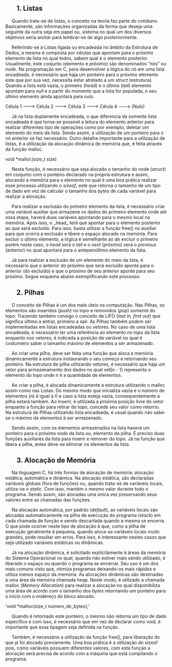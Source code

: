<h2>&nbsp &nbsp &nbsp &nbsp1. Listas</h2>

<p>&nbsp &nbsp &nbspQuando trata-se de listas, o conceito na teoria faz parte do cotidiano. Basicamente, são informações organizadas da forma que deseja uma seguinte da outra seja em papel ou, sistema no qual um dos diversos objetivos seria anotar para lembrar-se de algo posteriormente.</p>
<p>&nbsp &nbsp &nbspReferindo-se à Listas ligada ou encadeada no âmbito da Estrutura de Dados, a mesma é composta por células que apontam para o próximo elemento da lista no qual todos, sabem qual é o elemento posterior. Usualmente, este conjunto (elemento e próximo) são denominados “nós” ou <em>node</em>. Na programação em C, para desenvolver a lógica do nó em uma lista encadeada, é necessário que haja um ponteiro para o próximo elemento este que por sua vez, necessita estar atrelado a um <em>struct</em> (estrutura). Quando a lista está vazia, o primeiro (<em>head</em>) e o último (<em>tail</em>) elemento apontam para <em>null</em> e a partir do momento que a lista for populada, o seu último elemento ainda apontará para nulo.</p>

Célula 1 ---> Célula 2 ---> Célula 3 ---> Célula 4 ---> (Nulo)

<p>&nbsp &nbsp &nbspJá na lista duplamente encadeada, o que diferencia da somente lista encadeada é que torna-se possível a leitura do elemento anterior para realizar diferentes tipo de operações como por exemplo, deletar um elemento do meio da lista. Sendo assim, a utilização de um ponteiro para o nó anterior se faz necessário. Outro detalhe importante para a utilização de listas, é a utilização da alocação dinâmica de memória que, é feita através da função malloc.</p>

void *malloc(size_t size)

<p>&nbsp &nbsp &nbspNesta função, é necessário que seja alocado o tamanho do node (<em>struct</em>) em conjunto com o ponteiro declarado na própria estrutura e assim, alocando a memória para o elemento no qual é uma boa prática realizar esse processo utilizando o <em>sizeof</em>, este que retorna o tamanho de um tipo de dado em vez de calcular o tamanho dos <em>bytes</em> de cada variável para realizar a alocação.</p>
<p>&nbsp &nbsp &nbspPara realizar a exclusão do primeiro elemento da lista, é necessário criar uma variável auxiliar que armazene os dados do primeiro elemento onde até essa etapa, haverá duas variáveis apontando para o mesmo local na memória. Após isso, o _head_ terá que apontar para o elemento posterior ao que será excluído. Para isso, basta utilizar a função free() no auxiliar para que ocorra a exclusão e libere o espaço alocado na memória. Para excluir o último elemento, a lógica é semelhante ao de excluir o primeiro porém neste caso, o <em>head</em> será o <em>tail</em> e o <em>next</em> (próximo) será o <em>previous</em> (anterior) no qual apontará para o antepenúltimo elemento da lista.</p>
<p>&nbsp &nbsp &nbspJá para realizar a exclusão de um elemento do meio da lista, é necessário que o anterior do próximo que será excluído aponte para o anterior (do excluído) e que o próximo de seu anterior aponte para seu próximo. Segue esquema abaixo exemplificando este processo:</p>
 

<h2>&nbsp &nbsp &nbsp &nbsp2. Pilhas</h2>

<p>&nbsp &nbsp &nbspO conceito de Pilhas é um dos mais úteis na computação. Nas Pilhas, os elementos são inseridos (<em>push</em>) no topo e removidos (<em>pop</em>) somente do topo. Trazendo também consigo o conceito de LIFO (<em>last in, first out</em>) que significa último a entrar, primeiro a sair. As Pilhas também podem ser implementadas em listas encadeadas ou vetores. No caso de uma lista encadeada, é necessário ter uma referência ao elemento no topo da lista enquanto nos vetores, é indicada a posição da variável no qual é costumeiro saber o tamanho máximo de elementos a ser armazenado.</p>



<p>&nbsp &nbsp &nbspAo criar uma pilha, deve ser feita uma função que aloca a memória dinamicamente a estrutura instaurando o seu começo e retornando seu ponteiro. Na estrutura de pilha utilizando vetores, é necessário que haja um vetor para armazenamento dos dados no qual vet[n - 1] representa o elemento do topo onde n é a quantidade de elementos.</p>
<p>&nbsp &nbsp &nbspAo criar a pilha, é alocada dinamicamente a estrutura utilizando o malloc assim como nas Listas. Do mesmo modo que inicializa vazia e o número de elementos (n) é igual à 0 e caso a lista esteja vazia, consequentemente a pilha estará também. Ao inserir, é utilizada a próxima posição livre do vetor enquanto a função para retirar do topo, concede seu valor como retorno. Na estrutura de Pilhas utilizando lista encadeada, é usual quando não sabe-se o máximo de elementos à ser armazenado.</p>
<p>&nbsp &nbsp &nbspSendo assim, com os elementos armazenados na lista haverá um ponteiro para o próximo node da lista ou, elemento da pilha. É preciso duas funções auxiliares da lista para inserir e remover do topo. Já na função que libera a pilha, antes deve-se eliminar os elementos da lista.</p>

<h2>&nbsp &nbsp &nbsp &nbsp3. Alocação de Memória</h2>
	
<p>&nbsp &nbsp &nbspNa linguagem C, há três formas de alocação de memória: alocação estática, automática e dinâmica. Na alocação estática, são declaradas variáveis globais (fora de funções) ou, quando trata-se de variáveis locais, utiliza-se o <em>static</em>. Com isso, mantém o mesmo valor durante todo o programa. Sendo assim, são alocadas uma única vez preservando seus valores entre as chamadas das funções.</p>
<p>&nbsp &nbsp &nbspNa alocação automática, por padrão (<em>default</em>), as variáveis locais são alocadas automaticamente na pilha de execução do programa (<em>stack</em>) em cada chamada de função e sendo descartada quando a mesma se encerra. O que pode ocorrer neste tipo de alocação é que, como a pilha de execução geralmente é pequena, quando aloca-se variáveis locais muito grandes, pode resultar em erros. Para isso, é interessante nestes casos que seja utilizado variáveis estáticas ou dinâmicas.</p>
<p>&nbsp &nbsp &nbspJá na alocação dinâmica, é solicitado explicitamente à áreas da memória do Sistema Operacional no qual, quando não estiver mais sendo utilizado, é liberado o espaço ou quando o programa se encerrar. Seu uso é um dos mais comuns visto que, otimiza programas deixando-os mais rápidos e utiliza menos espaço da memória. As alocações dinâmicas são destinadas à uma área da memória chamada heap. Neste modo, é utilizado a chamada malloc (<em>Memory Allocation</em>) para realizar a alocação no qual disponibiliza uma área de acordo com o tamanho dos <em>bytes</em> retornando um ponteiro para o início com o endereço do bloco alocado.</p>

'void *malloc(size_t numero_de_bytes);'

<p>&nbsp &nbsp &nbspQuando é retornado este ponteiro, o mesmo não retorna um tipo de dado específico e com isso, é necessário que em vez de declarar como void, é importante que essa tipagem seja definida na função.</p>
<p>&nbsp &nbsp &nbspTambém, é necessário a utilização da função free(), para liberação do que já foi alocado previamente. Uma boa prática é a utilização do sizeof pois, como variáveis possuem diferentes valores, com esta função a alocação será precisa de acordo com a máquina que está compilando o programa.</p>



